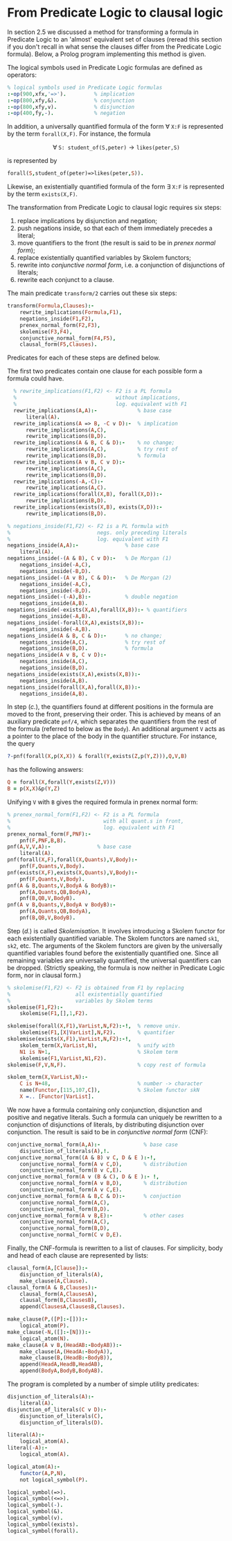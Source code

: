 <!--H3: Section B.1-->
# From Predicate Logic to clausal logic #

In section 2.5 we discussed a method for transforming a formula in Predicate Logic to an 'almost' equivalent set of clauses (reread this section if you don't recall in what sense the clauses differ from the Predicate Logic formula). Below, a Prolog program implementing this method is given.

The logical symbols used in Predicate Logic formulas are defined as operators:
```Prolog
% logical symbols used in Predicate Logic formulas
:-op(900,xfx,'=>').         % implication
:-op(800,xfy,&).            % conjunction
:-op(800,xfy,v).            % disjunction
:-op(400,fy,-).             % negation
```
In addition, a universally quantified formula of the form $\forall \; \texttt{X:F}$ is represented by the term `forall(X,F)`. For instance, the formula

$$
\forall \; \texttt{S: student_of(S,peter)} \rightarrow \texttt{likes(peter,S)}
$$

is represented by
```Prolog
forall(S,student_of(peter)=>likes(peter,S)).
```
Likewise, an existentially quantified formula of the form $\exists \; \texttt{X:F}$ is represented by the term `exists(X,F)`.

The transformation from Predicate Logic to clausal logic requires six steps:

<!--roman list-->
1. replace implications by disjunction and negation;
1. push negations inside, so that each of them immediately precedes a literal;
1. move quantifiers to the front (the result is said to be in *prenex normal form*);
1. replace existentially quantified variables by Skolem functors;
1. rewrite into *conjunctive normal form*, i.e. a conjunction of disjunctions of literals;
1. rewrite each conjunct to a clause.

The main predicate `transform/2` carries out these six steps:
```Prolog
transform(Formula,Clauses):-
    rewrite_implications(Formula,F1),
    negations_inside(F1,F2),
    prenex_normal_form(F2,F3),
    skolemise(F3,F4),
    conjunctive_normal_form(F4,F5),
    clausal_form(F5,Clauses).

```
Predicates for each of these steps are defined below.

The first two predicates contain one clause for each possible form a formula could have.
```Prolog
  % rewrite_implications(F1,F2) <- F2 is a PL formula
  %                                without implications,
  %                                log. equivalent with F1
  rewrite_implications(A,A):-             % base case
      literal(A).
  rewrite_implications(A => B, -C v D):-  % implication
      rewrite_implications(A,C),
      rewrite_implications(B,D).
  rewrite_implications(A & B, C & D):-    % no change;
      rewrite_implications(A,C),          % try rest of
      rewrite_implications(B,D).          % formula
  rewrite_implications(A v B, C v D):-
      rewrite_implications(A,C),
      rewrite_implications(B,D).
  rewrite_implications(-A,-C):-
      rewrite_implications(A,C).
  rewrite_implications(forall(X,B), forall(X,D)):-
      rewrite_implications(B,D).
  rewrite_implications(exists(X,B), exists(X,D)):-
      rewrite_implications(B,D).

% negations_inside(F1,F2) <- F2 is a PL formula with
%                            negs. only preceding literals
%                            log. equivalent with F1
negations_inside(A,A):-               % base case
    literal(A).
negations_inside(-(A & B), C v D):-   % De Morgan (1)
    negations_inside(-A,C),
    negations_inside(-B,D).
negations_inside(-(A v B), C & D):-   % De Morgan (2)
    negations_inside(-A,C),
    negations_inside(-B,D).
negations_inside(-(-A),B):-           % double negation
    negations_inside(A,B).
negations_inside(-exists(X,A),forall(X,B)):- % quantifiers
    negations_inside(-A,B).
negations_inside(-forall(X,A),exists(X,B)):-
    negations_inside(-A,B).
negations_inside(A & B, C & D):-      % no change;
    negations_inside(A,C),            % try rest of
    negations_inside(B,D).            % formula
negations_inside(A v B, C v D):-
    negations_inside(A,C),
    negations_inside(B,D).
negations_inside(exists(X,A),exists(X,B)):-
    negations_inside(A,B).
negations_inside(forall(X,A),forall(X,B)):-
    negations_inside(A,B).
```

In step (*c.*), the quantifiers found at different positions in the formula are moved to the front, preserving their order. This is achieved by means of an auxiliary predicate `pnf/4`, which separates the quantifiers from the rest of the formula (referred to below as the `Body`). An additional argument `V` acts as a pointer to the place of the body in the quantifier structure. For instance, the query
```Prolog
?-pnf(forall(X,p(X,X)) & forall(Y,exists(Z,p(Y,Z))),Q,V,B)
```
has the following answers:
```Prolog
Q = forall(X,forall(Y,exists(Z,V)))
B = p(X,X)&p(Y,Z)
```
Unifying `V` with `B` gives the required formula in prenex normal form:
```Prolog
% prenex_normal_form(F1,F2) <- F2 is a PL formula
%                              with all quant.s in front,
%                              log. equivalent with F1
prenex_normal_form(F,PNF):-
    pnf(F,PNF,B,B).
pnf(A,V,V,A):-               % base case
    literal(A).
pnf(forall(X,F),forall(X,Quants),V,Body):-
    pnf(F,Quants,V,Body).
pnf(exists(X,F),exists(X,Quants),V,Body):-
    pnf(F,Quants,V,Body).
pnf(A & B,Quants,V,BodyA & BodyB):-
    pnf(A,Quants,QB,BodyA),
    pnf(B,QB,V,BodyB).
pnf(A v B,Quants,V,BodyA v BodyB):-
    pnf(A,Quants,QB,BodyA),
    pnf(B,QB,V,BodyB).
```

Step (*d.*) is called *Skolemisation*. It involves introducing a Skolem functor for each existentially quantified variable. The Skolem functors are named `sk1`, `sk2`, etc. The arguments of the Skolem functors are given by the universally quantified variables found before the existentially quantified one. Since all remaining variables are universally quantified, the universal quantifiers can be dropped. (Strictly speaking, the formula is now neither in Predicate Logic form, nor in clausal form.)
```Prolog
% skolemise(F1,F2) <- F2 is obtained from F1 by replacing
%                     all existentially quantified
%                     variables by Skolem terms
skolemise(F1,F2):-
    skolemise(F1,[],1,F2).

skolemise(forall(X,F1),VarList,N,F2):-!,  % remove univ.
    skolemise(F1,[X|VarList],N,F2).       % quantifier
skolemise(exists(X,F1),VarList,N,F2):-!,
    skolem_term(X,VarList,N),             % unify with
    N1 is N+1,                            % Skolem term
    skolemise(F1,VarList,N1,F2).
skolemise(F,V,N,F).                       % copy rest of formula

skolem_term(X,VarList,N):-
    C is N+48,                            % number -> character
    name(Functor,[115,107,C]),            % Skolem functor skN
    X =.. [Functor|VarList].
```

We now have a formula containing only conjunction, disjunction and positive and negative literals. Such a formula can uniquely be rewritten to a conjunction of disjunctions of literals, by distributing disjunction over conjunction. The result is said to be in *conjunctive normal form* (CNF):
```Prolog
conjunctive_normal_form(A,A):-              % base case
    disjunction_of_literals(A),!.
conjunctive_normal_form((A & B) v C, D & E ):-!,
    conjunctive_normal_form(A v C,D),       % distribution
    conjunctive_normal_form(B v C,E).
conjunctive_normal_form(A v (B & C), D & E ):- !,
    conjunctive_normal_form(A v B,D),       % distribution
    conjunctive_normal_form(A v C,E).
conjunctive_normal_form(A & B,C & D):-      % conjuction
    conjunctive_normal_form(A,C),
    conjunctive_normal_form(B,D).
conjunctive_normal_form(A v B,E):-          % other cases
    conjunctive_normal_form(A,C),
    conjunctive_normal_form(B,D),
    conjunctive_normal_form(C v D,E).
```

Finally, the CNF-formula is rewritten to a list of clauses. For simplicity, body and head of each clause are represented by lists:
```Prolog
clausal_form(A,[Clause]):-
    disjunction_of_literals(A),
    make_clause(A,Clause).
clausal_form(A & B,Clauses):-
    clausal_form(A,ClausesA),
    clausal_form(B,ClausesB),
    append(ClausesA,ClausesB,Clauses).

make_clause(P,([P]:-[])):-
    logical_atom(P).
make_clause(-N,([]:-[N])):-
    logical_atom(N).
make_clause(A v B,(HeadAB:-BodyAB)):-
    make_clause(A,(HeadA:-BodyA)),
    make_clause(B,(HeadB:-BodyB)),
    append(HeadA,HeadB,HeadAB),
    append(BodyA,BodyB,BodyAB).
```
The program is completed by a number of simple utility predicates:
```Prolog
disjunction_of_literals(A):-
    literal(A).
disjunction_of_literals(C v D):-
    disjunction_of_literals(C),
    disjunction_of_literals(D).

literal(A):-
    logical_atom(A).
literal(-A):-
    logical_atom(A).

logical_atom(A):-
    functor(A,P,N),
    not logical_symbol(P).

logical_symbol(=>).
logical_symbol(<=>).
logical_symbol(-).
logical_symbol(&).
logical_symbol(v).
logical_symbol(exists).
logical_symbol(forall).
```
